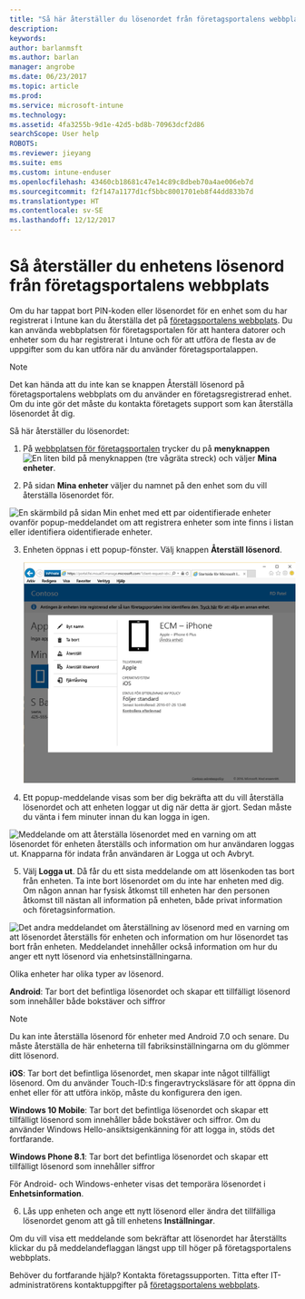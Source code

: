 ```yaml
---
title: "Så här återställer du lösenordet från företagsportalens webbplats | Microsoft Docs"
description: 
keywords: 
author: barlanmsft
ms.author: barlan
manager: angrobe
ms.date: 06/23/2017
ms.topic: article
ms.prod: 
ms.service: microsoft-intune
ms.technology: 
ms.assetid: 4fa3255b-9d1e-42d5-bd8b-70963dcf2d86
searchScope: User help
ROBOTS: 
ms.reviewer: jieyang
ms.suite: ems
ms.custom: intune-enduser
ms.openlocfilehash: 43460cb18681c47e14c89c8dbeb70a4ae006eb7d
ms.sourcegitcommit: f2f147a1177d1cf5bbc8001701eb8f44dd833b7d
ms.translationtype: HT
ms.contentlocale: sv-SE
ms.lasthandoff: 12/12/2017
---
```

# <a name="how-to-reset-your-device-passcode-from-the-company-portal-website"></a>Så återställer du enhetens lösenord från företagsportalens webbplats

Om du har tappat bort PIN-koden eller lösenordet för en enhet som du har registrerat i Intune kan du återställa det på [företagsportalens webbplats](https://portal.manage.microsoft.com#HelpDeskDialog). Du kan använda webbplatsen för företagsportalen för att hantera datorer och enheter som du har registrerat i Intune och för att utföra de flesta av de uppgifter som du kan utföra när du använder företagsportalappen.

> [!NOTE]
> Det kan hända att du inte kan se knappen Återställ lösenord på företagsportalens webbplats om du använder en företagsregistrerad enhet. Om du inte gör det måste du kontakta företagets support som kan återställa lösenordet åt dig.

Så här återställer du lösenordet:

1.  På [webbplatsen för företagsportalen](https://portal.manage.microsoft.com#HelpDeskDialog) trycker du på __menyknappen__ ![En liten bild på menyknappen (tre vågräta streck)](/intune/media/CP_hamburger_menu.png) och väljer __Mina enheter__.

2. På sidan __Mina enheter__ väljer du namnet på den enhet som du vill återställa lösenordet för.

  ![En skärmbild på sidan Min enhet med ett par oidentifierade enheter ovanför popup-meddelandet om att registrera enheter som inte finns i listan eller identifiera oidentifierade enheter.](./media/macOS_enroll_002_tap_here_banner.png)

3.  Enheten öppnas i ett popup-fönster. Välj knappen **Återställ lösenord**.

    ![Alla alternativ för den valda enheten på webbplatsen för företagsportalen, inklusive Byt namn, Ta bort, Återställ enhet, Återställ lösenord och Fjärrlås. ](./media/iwp-screen-with-all-options.png)

4.  Ett popup-meddelande visas som ber dig bekräfta att du vill återställa lösenordet och att enheten loggar ut dig när detta är gjort. Sedan måste du vänta i fem minuter innan du kan logga in igen.

  ![Meddelande om att återställa lösenordet med en varning om att lösenordet för enheten återställs och information om hur användaren loggas ut. Knapparna för indata från användaren är Logga ut och Avbryt.](./media/iwp-reset-passcode-popup.png)

5.  Välj **Logga ut**. Då får du ett sista meddelande om att lösenkoden tas bort från enheten. Ta inte bort lösenordet om du inte har enheten med dig. Om någon annan har fysisk åtkomst till enheten har den personen åtkomst till nästan all information på enheten, både privat information och företagsinformation. 

  ![Det andra meddelandet om återställning av lösenord med en varning om att lösenordet återställs för enheten och information om hur lösenordet tas bort från enheten. Meddelandet innehåller också information om hur du anger ett nytt lösenord via enhetsinställningarna.](./media/iwp-reset-passcode-2nd-popup.png)

  Olika enheter har olika typer av lösenord.

  **Android**: Tar bort det befintliga lösenordet och skapar ett tillfälligt lösenord som innehåller både bokstäver och siffror 
  
  > [!NOTE]
  > Du kan inte återställa lösenord för enheter med Android 7.0 och senare. Du måste återställa de här enheterna till fabriksinställningarna om du glömmer ditt lösenord.

  **iOS**: Tar bort det befintliga lösenordet, men skapar inte något tillfälligt lösenord. Om du använder Touch-ID:s fingeravtrycksläsare för att öppna din enhet eller för att utföra inköp, måste du konfigurera den igen.

  **Windows 10 Mobile**: Tar bort det befintliga lösenordet och skapar ett tillfälligt lösenord som innehåller både bokstäver och siffror. Om du använder Windows Hello-ansiktsigenkänning för att logga in, stöds det fortfarande.
    
  **Windows Phone 8.1**: Tar bort det befintliga lösenordet och skapar ett tillfälligt lösenord som innehåller siffror

  För Android- och Windows-enheter visas det temporära lösenordet i **Enhetsinformation**. 

6.  Lås upp enheten och ange ett nytt lösenord eller ändra det tillfälliga lösenordet genom att gå till enhetens **Inställningar**.

Om du vill visa ett meddelande som bekräftar att lösenordet har återställts klickar du på meddelandeflaggan längst upp till höger på företagsportalens webbplats.

Behöver du fortfarande hjälp? Kontakta företagssupporten. Titta efter IT-administratörens kontaktuppgifter på [företagsportalens webbplats](https://portal.manage.microsoft.com#HelpDeskDialog).
